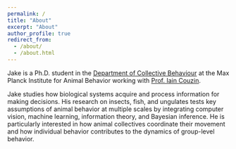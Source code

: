 ```yaml
---
permalink: /
title: "About"
excerpt: "About"
author_profile: true
redirect_from: 
  - /about/
  - /about.html
---
```


Jake is a Ph.D. student in the [Department of Collective Behaviour](http://collectivebehaviour.com) at the Max Planck Institute for Animal Behavior working with [Prof. Iain Couzin](http://twitter.com/icouzin).

Jake studies how biological systems acquire and process information for making decisions. His research on insects, fish, and ungulates tests key assumptions of animal behavior at multiple scales by integrating computer vision, machine learning, information theory, and Bayesian inference. He is particularly interested in how animal collectives coordinate their movement and how individual behavior contributes to the dynamics of group-level behavior.



